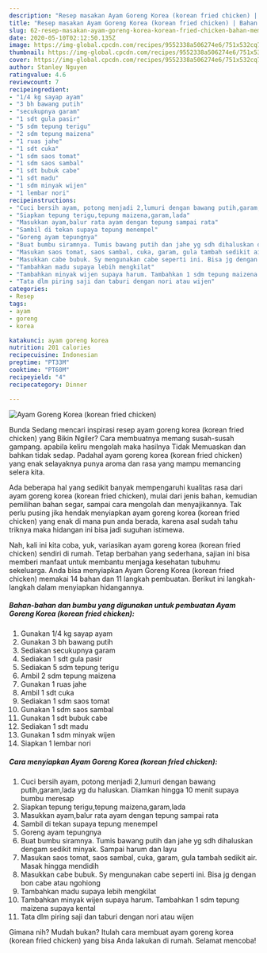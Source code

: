 ```yaml
---
description: "Resep masakan Ayam Goreng Korea (korean fried chicken) | Bahan Membuat Ayam Goreng Korea (korean fried chicken) Yang Lezat Sekali"
title: "Resep masakan Ayam Goreng Korea (korean fried chicken) | Bahan Membuat Ayam Goreng Korea (korean fried chicken) Yang Lezat Sekali"
slug: 62-resep-masakan-ayam-goreng-korea-korean-fried-chicken-bahan-membuat-ayam-goreng-korea-korean-fried-chicken-yang-lezat-sekali
date: 2020-05-10T02:12:50.135Z
image: https://img-global.cpcdn.com/recipes/9552338a506274e6/751x532cq70/ayam-goreng-korea-korean-fried-chicken-foto-resep-utama.jpg
thumbnail: https://img-global.cpcdn.com/recipes/9552338a506274e6/751x532cq70/ayam-goreng-korea-korean-fried-chicken-foto-resep-utama.jpg
cover: https://img-global.cpcdn.com/recipes/9552338a506274e6/751x532cq70/ayam-goreng-korea-korean-fried-chicken-foto-resep-utama.jpg
author: Stanley Nguyen
ratingvalue: 4.6
reviewcount: 7
recipeingredient:
- "1/4 kg sayap ayam"
- "3 bh bawang putih"
- "secukupnya garam"
- "1 sdt gula pasir"
- "5 sdm tepung terigu"
- "2 sdm tepung maizena"
- "1 ruas jahe"
- "1 sdt cuka"
- "1 sdm saos tomat"
- "1 sdm saos sambal"
- "1 sdt bubuk cabe"
- "1 sdt madu"
- "1 sdm minyak wijen"
- "1 lembar nori"
recipeinstructions:
- "Cuci bersih ayam, potong menjadi 2,lumuri dengan bawang putih,garam,lada yg du haluskan. Diamkan hingga 10 menit supaya bumbu meresap"
- "Siapkan tepung terigu,tepung maizena,garam,lada"
- "Masukkan ayam,balur rata ayam dengan tepung sampai rata"
- "Sambil di tekan supaya tepung menempel"
- "Goreng ayam tepungnya"
- "Buat bumbu siramnya. Tumis bawang putih dan jahe yg sdh dihaluskan dengam sedikit minyak. Sampai harum dan layu"
- "Masukan saos tomat, saos sambal, cuka, garam, gula tambah sedikit air. Masak hingga mendidih"
- "Masukkan cabe bubuk. Sy mengunakan cabe seperti ini. Bisa jg dengan bon cabe atau ngohiong"
- "Tambahkan madu supaya lebih mengkilat"
- "Tambahkan minyak wijen supaya harum. Tambahkan 1 sdm tepung maizena supaya kental"
- "Tata dlm piring saji dan taburi dengan nori atau wijen"
categories:
- Resep
tags:
- ayam
- goreng
- korea

katakunci: ayam goreng korea 
nutrition: 201 calories
recipecuisine: Indonesian
preptime: "PT33M"
cooktime: "PT60M"
recipeyield: "4"
recipecategory: Dinner

---
```



![Ayam Goreng Korea (korean fried chicken)](https://img-global.cpcdn.com/recipes/9552338a506274e6/751x532cq70/ayam-goreng-korea-korean-fried-chicken-foto-resep-utama.jpg)

Bunda Sedang mencari inspirasi resep ayam goreng korea (korean fried chicken) yang Bikin Ngiler? Cara membuatnya memang susah-susah gampang. apabila keliru mengolah maka hasilnya Tidak Memuaskan dan bahkan tidak sedap. Padahal ayam goreng korea (korean fried chicken) yang enak selayaknya punya aroma dan rasa yang mampu memancing selera kita.

Ada beberapa hal yang sedikit banyak mempengaruhi kualitas rasa dari ayam goreng korea (korean fried chicken), mulai dari jenis bahan, kemudian pemilihan bahan segar, sampai cara mengolah dan menyajikannya. Tak perlu pusing jika hendak menyiapkan ayam goreng korea (korean fried chicken) yang enak di mana pun anda berada, karena asal sudah tahu triknya maka hidangan ini bisa jadi suguhan istimewa.




Nah, kali ini kita coba, yuk, variasikan ayam goreng korea (korean fried chicken) sendiri di rumah. Tetap berbahan yang sederhana, sajian ini bisa memberi manfaat untuk membantu menjaga kesehatan tubuhmu sekeluarga. Anda bisa menyiapkan Ayam Goreng Korea (korean fried chicken) memakai 14 bahan dan 11 langkah pembuatan. Berikut ini langkah-langkah dalam menyiapkan hidangannya.

<!--inarticleads1-->

##### Bahan-bahan dan bumbu yang digunakan untuk pembuatan Ayam Goreng Korea (korean fried chicken):

1. Gunakan 1/4 kg sayap ayam
1. Gunakan 3 bh bawang putih
1. Sediakan secukupnya garam
1. Sediakan 1 sdt gula pasir
1. Sediakan 5 sdm tepung terigu
1. Ambil 2 sdm tepung maizena
1. Gunakan 1 ruas jahe
1. Ambil 1 sdt cuka
1. Sediakan 1 sdm saos tomat
1. Gunakan 1 sdm saos sambal
1. Gunakan 1 sdt bubuk cabe
1. Sediakan 1 sdt madu
1. Gunakan 1 sdm minyak wijen
1. Siapkan 1 lembar nori




<!--inarticleads2-->

##### Cara menyiapkan Ayam Goreng Korea (korean fried chicken):

1. Cuci bersih ayam, potong menjadi 2,lumuri dengan bawang putih,garam,lada yg du haluskan. Diamkan hingga 10 menit supaya bumbu meresap
1. Siapkan tepung terigu,tepung maizena,garam,lada
1. Masukkan ayam,balur rata ayam dengan tepung sampai rata
1. Sambil di tekan supaya tepung menempel
1. Goreng ayam tepungnya
1. Buat bumbu siramnya. Tumis bawang putih dan jahe yg sdh dihaluskan dengam sedikit minyak. Sampai harum dan layu
1. Masukan saos tomat, saos sambal, cuka, garam, gula tambah sedikit air. Masak hingga mendidih
1. Masukkan cabe bubuk. Sy mengunakan cabe seperti ini. Bisa jg dengan bon cabe atau ngohiong
1. Tambahkan madu supaya lebih mengkilat
1. Tambahkan minyak wijen supaya harum. Tambahkan 1 sdm tepung maizena supaya kental
1. Tata dlm piring saji dan taburi dengan nori atau wijen




Gimana nih? Mudah bukan? Itulah cara membuat ayam goreng korea (korean fried chicken) yang bisa Anda lakukan di rumah. Selamat mencoba!
